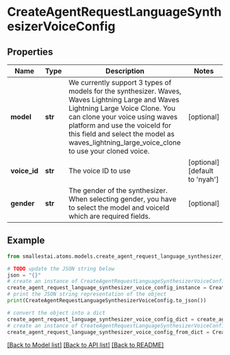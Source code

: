 # CreateAgentRequestLanguageSynthesizerVoiceConfig


## Properties

Name | Type | Description | Notes
------------ | ------------- | ------------- | -------------
**model** | **str** | We currently support 3 types of models for the synthesizer. Waves, Waves Lightning Large and Waves Lightning Large Voice Clone. You can clone your voice using waves platform and use the voiceId for this field and select the model as waves_lightning_large_voice_clone to use your cloned voice. | [optional] 
**voice_id** | **str** | The voice ID to use | [optional] [default to 'nyah']
**gender** | **str** | The gender of the synthesizer. When selecting gender, you have to select the model and voiceId which are required fields. | [optional] 

## Example

```python
from smallestai.atoms.models.create_agent_request_language_synthesizer_voice_config import CreateAgentRequestLanguageSynthesizerVoiceConfig

# TODO update the JSON string below
json = "{}"
# create an instance of CreateAgentRequestLanguageSynthesizerVoiceConfig from a JSON string
create_agent_request_language_synthesizer_voice_config_instance = CreateAgentRequestLanguageSynthesizerVoiceConfig.from_json(json)
# print the JSON string representation of the object
print(CreateAgentRequestLanguageSynthesizerVoiceConfig.to_json())

# convert the object into a dict
create_agent_request_language_synthesizer_voice_config_dict = create_agent_request_language_synthesizer_voice_config_instance.to_dict()
# create an instance of CreateAgentRequestLanguageSynthesizerVoiceConfig from a dict
create_agent_request_language_synthesizer_voice_config_from_dict = CreateAgentRequestLanguageSynthesizerVoiceConfig.from_dict(create_agent_request_language_synthesizer_voice_config_dict)
```
[[Back to Model list]](../README.md#documentation-for-models) [[Back to API list]](../README.md#documentation-for-api-endpoints) [[Back to README]](../README.md)



